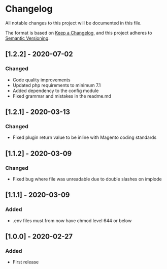 # Changelog
All notable changes to this project will be documented in this file.

The format is based on [Keep a Changelog](https://keepachangelog.com/en/1.0.0),
and this project adheres to [Semantic Versioning](https://semver.org/spec/v2.0.0.html).

## [1.2.2] - 2020-07-02
### Changed
- Code quality improvements
- Updated php requirements to minimum 7.1
- Added dependency to the config module
- Fixed grammar and mistakes in the readme.md

## [1.2.1] - 2020-03-13
### Changed
- Fixed plugin return value to be inline with Magento coding  standards

## [1.1.2] - 2020-03-09
### Changed
- Fixed bug where file was unreadable due to double slashes on implode 

## [1.1.1] - 2020-03-09
### Added
- .env files must from now have chmod level 644 or below

## [1.0.0] - 2020-02-27
### Added
- First release

